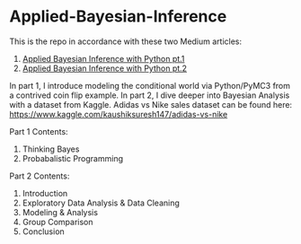 # Applied-Bayesian-Inference

This is the repo in accordance with these two Medium articles:
1. [Applied Bayesian Inference with Python pt.1](https://towardsdatascience.com/applied-bayesian-inference-pt-1-322b25093f62)
2. [Applied Bayesian Inference with Python pt.2](https://towardsdatascience.com/applied-bayesian-inference-with-python-pt-2-80bcd63b507e)

In part 1, I introduce modeling the conditional world via Python/PyMC3 from a contrived coin flip example. In part 2, I dive deeper into Bayesian Analysis with a dataset from Kaggle. Adidas vs Nike sales dataset can be found here: https://www.kaggle.com/kaushiksuresh147/adidas-vs-nike

Part 1 Contents:
1. Thinking Bayes
2. Probabalistic Programming

Part 2 Contents:
1. Introduction
2. Exploratory Data Analysis & Data Cleaning
3. Modeling & Analysis
4. Group Comparison
5. Conclusion
